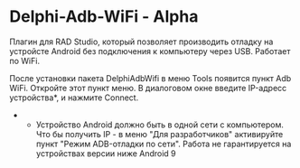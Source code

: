 # Delphi-Adb-WiFi - Alpha

Плагин для RAD Studio, который позволяет производить отладку на устройсте Android без подключения к компьютеру через USB. Работает по WiFi.

После установки пакета DelphiAdbWifi в меню Tools появится пункт Adb WiFi. Откройте этот пункт меню. В диалоговом окне введите IP-адресс устройства*, и нажмите Connect.

* - Устройство Android должно быть в одной сети с компьютером. Что бы получить IP - в меню "Для разработчиков" активируйте пункт "Режим ADB-отладки по сети".
Работа не гарантируется на устройствах версии ниже Android 9
